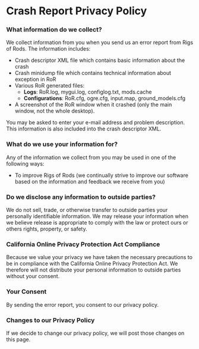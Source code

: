 # Crash Report Privacy Policy

### What information do we collect?
We collect information from you when you send us an error report from Rigs of Rods. The information includes:

* Crash descriptor XML file which contains basic information about the crash
* Crash minidump file which contains technical information about exception in RoR
* Various RoR generated files:
    * **Logs**: RoR.log, mygui.log, configlog.txt, mods.cache
    * **Configurations**: RoR.cfg, ogre.cfg, input.map, ground_models.cfg
* A screenshot of the RoR window when it crashed (only the main window, not the whole desktop).

You may be asked to enter your e-mail address and problem description. This information is also included into the crash descriptor XML.

### What do we use your information for?
Any of the information we collect from you may be used in one of the following ways:

* To improve Rigs of Rods (we continually strive to improve our software based on the information and feedback we receive from you)

### Do we disclose any information to outside parties?
We do not sell, trade, or otherwise transfer to outside parties your personally identifiable information. We may release your information when we believe release is appropriate to comply with the law or protect ours or others rights, property, or safety.

### California Online Privacy Protection Act Compliance
Because we value your privacy we have taken the necessary precautions to be in compliance with the California Online Privacy Protection Act. We therefore will not distribute your personal information to outside parties without your consent.

### Your Consent
By sending the error report, you consent to our privacy policy.

### Changes to our Privacy Policy
If we decide to change our privacy policy, we will post those changes on this page.
